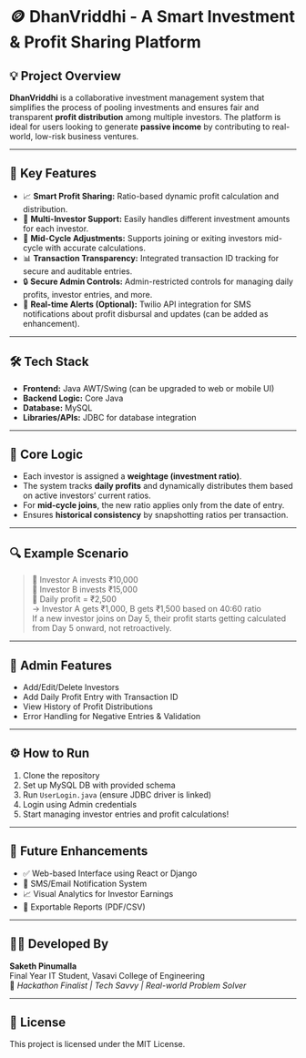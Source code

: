 
# 🪙 DhanVriddhi - A Smart Investment & Profit Sharing Platform

## 💡 Project Overview

**DhanVriddhi** is a collaborative investment management system that simplifies the process of pooling investments and ensures fair and transparent **profit distribution** among multiple investors. The platform is ideal for users looking to generate **passive income** by contributing to real-world, low-risk business ventures.

---

## 🚀 Key Features

- 📈 **Smart Profit Sharing:** Ratio-based dynamic profit calculation and distribution.
- 👥 **Multi-Investor Support:** Easily handles different investment amounts for each investor.
- 🔁 **Mid-Cycle Adjustments:** Supports joining or exiting investors mid-cycle with accurate calculations.
- 📊 **Transaction Transparency:** Integrated transaction ID tracking for secure and auditable entries.
- 🔒 **Secure Admin Controls:** Admin-restricted controls for managing daily profits, investor entries, and more.
- 🔔 **Real-time Alerts (Optional):** Twilio API integration for SMS notifications about profit disbursal and updates (can be added as enhancement).

---

## 🛠️ Tech Stack

- **Frontend:** Java AWT/Swing (can be upgraded to web or mobile UI)
- **Backend Logic:** Core Java
- **Database:** MySQL
- **Libraries/APIs:** JDBC for database integration

---

## 🧠 Core Logic

- Each investor is assigned a **weightage (investment ratio)**.
- The system tracks **daily profits** and dynamically distributes them based on active investors’ current ratios.
- For **mid-cycle joins**, the new ratio applies only from the date of entry.
- Ensures **historical consistency** by snapshotting ratios per transaction.

---

## 🔍 Example Scenario

> 💼 Investor A invests ₹10,000  
> 💼 Investor B invests ₹15,000  
> 🧮 Daily profit = ₹2,500  
> → Investor A gets ₹1,000, B gets ₹1,500 based on 40:60 ratio  
> If a new investor joins on Day 5, their profit starts getting calculated from Day 5 onward, not retroactively.

---

## 🔐 Admin Features

- Add/Edit/Delete Investors
- Add Daily Profit Entry with Transaction ID
- View History of Profit Distributions
- Error Handling for Negative Entries & Validation

---

## ⚙️ How to Run

1. Clone the repository  
2. Set up MySQL DB with provided schema  
3. Run `UserLogin.java` (ensure JDBC driver is linked)
4. Login using Admin credentials  
5. Start managing investor entries and profit calculations!

---

## 🔮 Future Enhancements

- ✅ Web-based Interface using React or Django  
- 📲 SMS/Email Notification System  
- 📈 Visual Analytics for Investor Earnings  
- 🧾 Exportable Reports (PDF/CSV)

---

## 👨‍💼 Developed By

**Saketh Pinumalla**  
Final Year IT Student, Vasavi College of Engineering  
🔁 _Hackathon Finalist | Tech Savvy | Real-world Problem Solver_

---

## 📄 License

This project is licensed under the MIT License.
